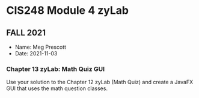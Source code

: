 # CIS248 Module 4 zyLab
## FALL 2021

- Name: Meg Prescott
- Date: 2021-11-03


### Chapter 13 zyLab: Math Quiz GUI

<p>Use your solution to the Chapter 12 zyLab (Math Quiz) and create a JavaFX GUI that uses the math question classes.</p>
